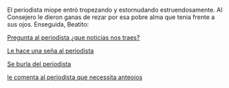 El periodista miope entró tropezando y estornudando estruendosamente. Al Consejero le dieron ganas de rezar por 
esa pobre alma que tenia frente a sus ojos.
Enseguida, Beatito:

[Pregunta al periodista ¿que noticias nos traes?](pregunta-periodista/pregunta-periodista.md)

[Le hace una seña al periodista](sena/sena.md)

[Se burla del periodista](burla-periodista/burla-periodista.md)

[le comenta al periodista que necessita anteojos](anteojos/anteojos.md)